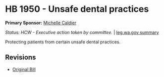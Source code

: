 # HB 1950 - Unsafe dental practices
**Primary Sponsor:** [Michelle Caldier](/person/leg/michelle.caldier.md)

*Status: HCW - Executive action taken by committee.* | [leg.wa.gov summary](https://app.leg.wa.gov/billsummary?BillNumber=1950&Year=2021)

Protecting patients from certain unsafe dental practices.

## Revisions
* [Original Bill](1/)